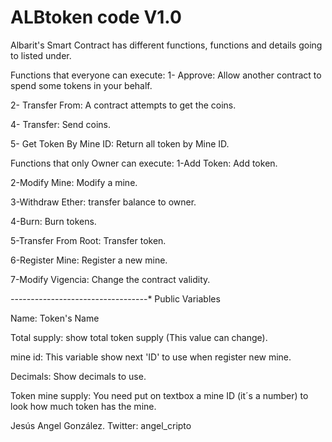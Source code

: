 # ALBtoken code V1.0
Albarit's Smart Contract has different functions, functions and details going to listed under.

Functions that everyone can execute:
 1- Approve: Allow another contract to spend some tokens in your behalf.
 
 2- Transfer From: A contract attempts to get the coins.
 
 4- Transfer: Send coins.
 
 5- Get Token By Mine ID: Return all token by Mine ID.
 
 Functions that only Owner can execute:
  1-Add Token: Add token.
  
  2-Modify Mine: Modify a mine.
  
  3-Withdraw Ether: transfer balance to owner.
  
  4-Burn: Burn tokens.
  
  5-Transfer From Root: Transfer token.
  
  6-Register Mine: Register a new mine.
  
  7-Modify Vigencia: Change the contract validity.
  
  
  *-*-*-*-*-*-*-*-*-*-*-*-*-*-*-*-*-*-*-*-*-*-*-*-*-*-*-*-*-*-*-*-*-*-*
  Public Variables
  
  Name: Token's Name
  
  Total supply: show total token supply (This value can change).
  
  mine id: This variable show next 'ID' to use when register new mine.
  
  Decimals: Show decimals to use.
  
  Token mine supply: You need put on textbox a mine ID (it´s a number) to look how much token has the mine. 
  
  
  Jesús Angel González.
  Twitter: angel_cripto
  